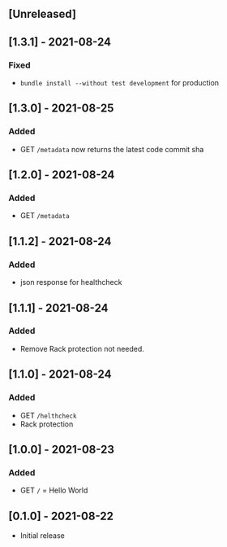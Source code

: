 ## [Unreleased]

## [1.3.1] - 2021-08-24

### Fixed
- `bundle install --without test development` for production

## [1.3.0] - 2021-08-25

### Added
- GET `/metadata` now returns the latest code commit sha

## [1.2.0] - 2021-08-24

### Added
- GET `/metadata`

## [1.1.2] - 2021-08-24

### Added
- json response for healthcheck

## [1.1.1] - 2021-08-24

### Added
- Remove Rack protection not needed.

## [1.1.0] - 2021-08-24

### Added
- GET `/helthcheck`
- Rack protection

## [1.0.0] - 2021-08-23

### Added
- GET `/` = Hello World

## [0.1.0] - 2021-08-22

- Initial release
